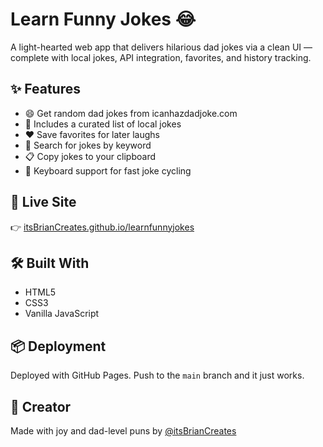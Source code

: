 # Learn Funny Jokes 😂

A light-hearted web app that delivers hilarious dad jokes via a clean UI — complete with local jokes, API integration, favorites, and history tracking.

## ✨ Features

- 😄 Get random dad jokes from icanhazdadjoke.com  
- 🧠 Includes a curated list of local jokes  
- ❤️ Save favorites for later laughs  
- 🔎 Search for jokes by keyword  
- 📋 Copy jokes to your clipboard  
- 🔁 Keyboard support for fast joke cycling  

## 🚀 Live Site

👉 [itsBrianCreates.github.io/learnfunnyjokes](https://itsBrianCreates.github.io/learnfunnyjokes/)

## 🛠️ Built With

- HTML5  
- CSS3  
- Vanilla JavaScript  

## 📦 Deployment

Deployed with GitHub Pages. Push to the `main` branch and it just works.

## 🎉 Creator

Made with joy and dad-level puns by [@itsBrianCreates](https://github.com/itsBrianCreates)